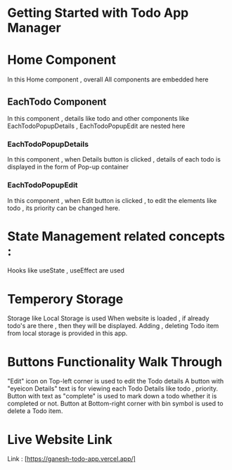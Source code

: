 # Getting Started with Todo App Manager

# Home Component

In this Home component , overall All components are embedded here

## EachTodo Component

In this component , details like todo and other components like EachTodoPopupDetails , EachTodoPopupEdit are nested here

### EachTodoPopupDetails
In this component , when Details button is clicked , details of each todo is displayed in the form of Pop-up container

### EachTodoPopupEdit 
In this component , when Edit button is clicked , to edit the elements like todo , its priority can be changed here.

# State Management related concepts :
Hooks like useState , useEffect are used

# Temperory Storage
Storage like Local Storage is used 
When website is loaded , if already todo's are there , then they will be displayed.
Adding , deleting Todo item from local storage is provided in this app.
# Buttons Functionality Walk Through
"Edit" icon on Top-left corner is used to edit the Todo details
A button with "eyeicon Details" text is for viewing each Todo Details like todo , priority.
Button with text as "complete" is used to mark down a todo whether it is completed or not.
Button at Bottom-right corner with bin symbol is used to delete a Todo item.

# Live Website Link
Link : [https://ganesh-todo-app.vercel.app/]
